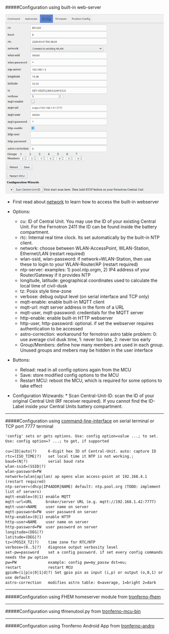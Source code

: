 #####Configuration using built-in web-server

![ScreenShot](img/tfmcu_config.png)

* First read about [network](network.md) to learn how to access the built-in webserver

* Options:
     * cu: ID of Central Unit. You may use the ID of your existing Central Unit. For the Fernotron 2411 the ID can be found inside the battery compartment.
     * rtc: Internal real time clock. Its set automatically by the built-in NTP client.
     * network: choose between WLAN-AccessPoint, WLAN-Station, Ethernet/LAN (restart required)
     * wlan-ssid, wlan-password: if network=WLAN-Station, then use these to login to your WLAN-Router/AP (restart required)
     * ntp-server: examples: 1) pool.ntp.orgm,  2) IP4 address of your Router/Gateway if it provides NTP
     * longitude, latitude: geographical coordinates used to calculate the local time of civil-dusk
     * tz: Posix style time-zone
     * verbose: debug output level (on serial interface and TCP only)
     * mqtt-enable: enable built-in MQTT client
     * mqtt-url: mqtt server address in the form of a URL
     * mqtt-user, mqtt-password: credentials for the MQTT server
     * http-enable: enable built-in HTTP webserver
     * http-user, http-password: optional. if set the webserver requires authentication to be accessed
     * astro-correction: workaround for fernotron astro table problem: 0: use average civil dusk time, 1: never too late, 2: never too early
     * Group/Members: define how many members are used in each group. Unused groups and mebers may be hidden in the user interface
 * Buttons:
      * Reload: read in all config options again from the MCU
      * Save: store modified config options to the MCU
      * Restart MCU: reboot the MCU, which is required for some options to take effect
 * Configuration Wizwards:
       * Scan Central-Unit-ID: scan the ID of your original Central Unit (RF receiver required). If you cannot find the ID-Label inside your Central Units battery compartment.
     
     
<hr>


#####Configuration using [command-line-interface](CLI.md) on serial terminal or TCP port 7777 terminal

```
'config' sets or gets options. Use: config option=value ...; to set. Use: config option=? ...; to get, if supported

cu=(ID|auto|?)     6-digit hex ID of Central-Unit. auto: capture ID
rtc=(ISO_TIME|?)   set local time it NTP is not working.;
baud=(N|?)         serial baud rate
wlan-ssid=(SSID|?)
wlan-password=PW
network=(wlan|ap|lan) ap opens wlan access-point at 192.168.4.1 (restart required)
ntp-server=(dhcp|IP4ADDR|NAME) default: ntp.pool.org (TODO: implement list of servers)
mqtt-enable=(0|1) enable MQTT
mqtt-url=URL      broker/server URL (e.g. mqtt://192.168.1.42:7777)
mqtt-user=NAME    user name on server
mqtt-password=PW  user password on server
http-enable=(0|1) enable HTTP
http-user=NAME    user name on server
http-password=PW  user password on server
longitude=(DEG|?)
latitude=(DEG|?)
tz=(POSIX_TZ|?)    time zone for RTC/NTP
verbose=(0..5|?)   diagnose output verbosity level
set-pw=password    set a config password. if set every config commands needs the pw option
pw=PW              example: config pw=my_passw dst=eu;
restart            restart MCU
gpioN=(i|p|o|0|1|d|?) Set gpio pin as input (i,p) or output (o,0,1) or use default
astro-correction   modifies astro table: 0=average, 1=bright 2=dark
```


<hr>

#####Configuration using FHEM homeserver module from [tronferno-fhem](https://github.com/zwiebert/tronferno-fhem)

<hr>

#####Configuration using tfmenutool.py from [tronferno-mcu-bin](https://github.com/zwiebert/tronferno-mcu-bin)

<hr>

#####Configuration using Tronferno Android App from [tronferno-andro](https://github.com/zwiebert/tronferno-andro)


